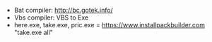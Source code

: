 - Bat compiler:  http://bc.gotek.info/
- Vbs compiler:  VBS to Exe
- here.exe, take.exe, pric.exe = https://www.installpackbuilder.com "take.exe all"
